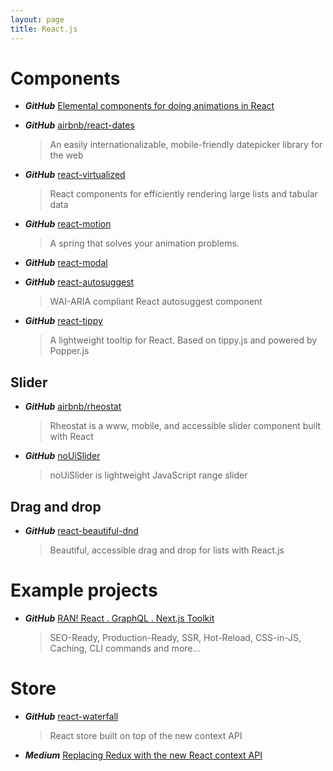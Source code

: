 ```yaml
---
layout: page
title: React.js
---
```


# Components

* ***GitHub*** [Elemental components for doing animations in React](https://github.com/nitin42/animate-components)

* ***GitHub*** [airbnb/react-dates](https://github.com/airbnb/react-dates)
  > An easily internationalizable, mobile-friendly datepicker library for the web

* ***GitHub*** [react-virtualized](https://github.com/bvaughn/react-virtualized)
  > React components for efficiently rendering large lists and tabular data

* ***GitHub*** [react-motion](https://github.com/chenglou/react-motion)
  > A spring that solves your animation problems.

* ***GitHub*** [react-modal](https://github.com/reactjs/react-modal)

* ***GitHub*** [react-autosuggest](https://github.com/moroshko/react-autosuggest)
  > WAI-ARIA compliant React autosuggest component

* ***GitHub*** [react-tippy](https://github.com/tvkhoa/react-tippy/)
  > A lightweight tooltip for React. Based on tippy.js and powered by Popper.js

## Slider

* ***GitHub*** [airbnb/rheostat](https://github.com/airbnb/rheostat)
  > Rheostat is a www, mobile, and accessible slider component built with React

* ***GitHub*** [noUiSlider](https://github.com/leongersen/noUiSlider/)
  > noUiSlider is lightweight JavaScript range slider

## Drag and drop

* ***GitHub*** [react-beautiful-dnd](https://github.com/atlassian/react-beautiful-dnd)
  > Beautiful, accessible drag and drop for lists with React.js
  
# Example projects

* ***GitHub*** [RAN! React . GraphQL . Next.js Toolkit](https://github.com/Sly777/ran)
  > SEO-Ready, Production-Ready, SSR, Hot-Reload, CSS-in-JS, Caching, CLI commands and more...
  
# Store

* ***GitHub*** [react-waterfall](https://github.com/didierfranc/react-waterfall)
  > React store built on top of the new context API

* ***Medium*** [Replacing Redux with the new React context API](https://medium.freecodecamp.org/replacing-redux-with-the-new-react-context-api-8f5d01a00e8c)
